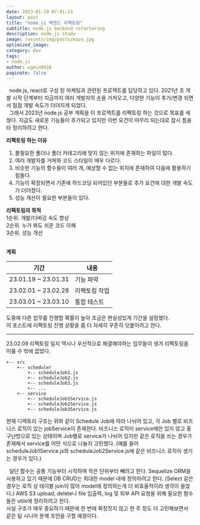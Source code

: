 ```yaml
---
date: 2023-01-19 07:01:13
layout: post
title: "node.js 백엔드 리팩토링"
subtitle: node.js backend refactoring
description: node.js study
image: /assets/img/posts/maze.jpg
optimized_image: 
category: dev
tags:
- node.js
author: wgmin0416
paginate: false
---
```

&nbsp;&nbsp;node.js, react로 구성 된 마케팅과 관련된 프로젝트를 담당하고 있다.
2021년 초 개발 시작 단계부터 지금까지 여러 개발자의 손을 거쳐오고, 다양한 기능이 추가/변경 되면서 점점 개발 속도가 더뎌지게 되었다. <br/>
&nbsp;&nbsp;그래서 2023년 node.js 공부 계획을 이 프로젝트를 리팩토링 하는 것으로 목표를 세웠다.
지금도 새로운 기능들이 추가되고 있지만 이번 요건이 마무리 되는대로 잠시 틈을 타 정리하려고 한다.<br/>

<b>리팩토링 하는 이유</b><br/>
1) 불필요한 폴더나 폴더 카테고리에 맞지 않는 위치에 존재하는 파일이 많다.
2) 여러 개발자를 거쳐와 코드 스타일이 매우 다르다.
3) 비슷한 기능의 함수들이 여러 개, 예상할 수 없는 위치에 존재하여 다음에 활용하기 힘들다.
4) 기능이 확장되면서 기존에 하드코딩 되어있던 부분들로 추가 요건에 대한 개발 속도가 더뎌졌다.
5) 성능 개선이 필요한 부분들이 있다.

<b>리팩토링의 목적</b><br/>
1순위. 개발/디버깅 속도 향상<br/>
2순위. 누가 봐도 쉬운 코드 이해<br/>
3순위. 성능 개선<br/>
<br/>

<b>계획</b>

| 기간 | 내용 |
| -- | ------ |
| 23.01.19 ~ 23.01.31 | 기능 파악 |
| 23.02.01 ~ 23.02.28 | 리팩토링 작업 |
| 23.03.01 ~ 23.03.10 | 통합 테스트 |

도중에 다른 업무를 진행할 확률이 높아 조금은 현실성있게 기간을 설정했다.<br/>
이 포스트에 리팩토링 진행 상황을 좀 더 자세히 꾸준히 덧붙이려고 한다.

<hr/>

23.02.09 리팩토링 일지
역시나 우선적으로 해결해야하는 업무들이 생겨 리팩토링을 미룰 수 밖에 없었다.
```
+-- src
    +-- scheduler
        +-- scheduleJob1.js
        +-- scheduleJob2.js
        +-- scheduleJob3.js
        +-- ...
    +-- service
        +-- scheduleJob1Service.js
        +-- scheduleJob2Service.js
        +-- scheduleJob3Service.js
```
현재 디렉토리 구조는 위와 같이 Schedule Job에 따라 나뉘어 있고, 각 Job 별로 비즈니스 로직이 있는 jobService이 존재한다.
비즈니스 로직이 service에만 있지 않고 중구난방으로 있는 상태이며 
Job별로 service가 나뉘어 있지만 같은 로직을 쓰는 경우가 존재해서
service를 어떤 식으로 나눌지 고민했다. 
(예를 들어 scheduleJob1Service.js와 scheduleJob2Service.js에 같은 비즈니스 로직이 생기는 경우가 있다.)

&nbsp;&nbsp;일단 함수는 공통 기능부터 시작하여 작은 단위부터 빼려고 한다. Sequelize ORM을 사용하고 있기 때문에 DB CRUD는
최대한 model 내에 정의하려고 한다. (Select 같은 경우는 로직 상 테이블 join이 많아 model에 정의하는게 더 비효율적이라 생각이 들었다.)
AWS S3 upload, delete나 file 입출력, log 및 외부 API 요청을 위해 필요한 함수들은 utils에 정리하려고 한다.  
사실 구조가 매우 중요하기 때문에 한 번에 확정짓지 않고 한 주 정도 더 고민해보면서 같은 팀 시니어 분께 조언을 구할 예정이다.